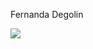 

<p>Fernanda Degolin</p>

<!-- Badge - LinkedIn -->
  <a href="https://www.linkedin.com/in/fernandadegolin/">
    <img src="https://img.shields.io/badge/-LinkedIn-lightgrey">
  </a>

